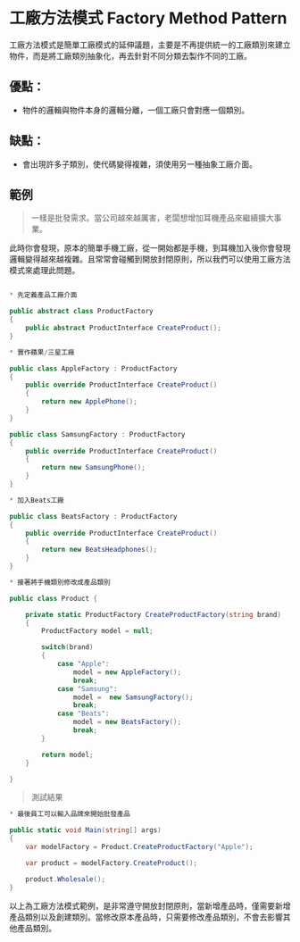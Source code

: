 # 工廠方法模式 Factory Method Pattern

工廠方法模式是簡單工廠模式的延伸議題，主要是不再提供統一的工廠類別來建立物件，而是將工廠類別抽象化，再去針對不同分類去製作不同的工廠。

## 優點：

* 物件的邏輯與物件本身的邏輯分離，一個工廠只會對應一個類別。

## 缺點：

* 會出現許多子類別，使代碼變得複雜，須使用另一種抽象工廠介面。

## 範例

> 一樣是批發需求。當公司越來越厲害，老闆想增加耳機產品來繼續擴大事業。

此時你會發現，原本的簡單手機工廠，從一開始都是手機，到耳機加入後你會發現邏輯變得越來越複雜。且常常會碰觸到開放封閉原則，所以我們可以使用工廠方法模式來處理此問題。

```C#

* 先定義產品工廠介面

public abstract class ProductFactory
{
    public abstract ProductInterface CreateProduct();
}

* 實作蘋果/三星工廠

public class AppleFactory : ProductFactory
{
    public override ProductInterface CreateProduct()
    {
        return new ApplePhone();
    }
}

public class SamsungFactory : ProductFactory
{
    public override ProductInterface CreateProduct()
    {
        return new SamsungPhone();
    }
}

* 加入Beats工廠

public class BeatsFactory : ProductFactory
{
    public override ProductInterface CreateProduct()
    {
        return new BeatsHeadphones();
    }
}

* 接著將手機類別修改成產品類別

public class Product {

    private static ProductFactory CreateProductFactory(string brand)
    {
        ProductFactory model = null;

        switch(brand)
        {
            case "Apple":
                model = new AppleFactory();
                break;
            case "Samsung":
                model =  new SamsungFactory();
                break;
            case "Beats":
                model = new BeatsFactory();
                break;
        }

        return model;
    }

}
```

> 測試結果

```C#
* 最後員工可以輸入品牌來開始批發產品

public static void Main(string[] args)
{
    var modelFactory = Product.CreateProductFactory("Apple");

    var product = modelFactory.CreateProduct();

    product.Wholesale();
}
```

以上為工廠方法模式範例，是非常遵守開放封閉原則，當新增產品時，僅需要新增產品類別以及創建類別。當修改原本產品時，只需要修改產品類別，不會去影響其他產品類別。
